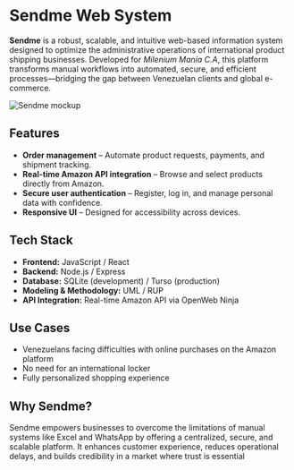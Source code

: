 # Sendme Web System

**Sendme** is a robust, scalable, and intuitive web-based information system designed to optimize the administrative operations of international product shipping businesses. Developed for *Milenium Manía C.A*, this platform transforms manual workflows into automated, secure, and efficient processes—bridging the gap between Venezuelan clients and global e-commerce.

![Sendme mockup](src/assets/images/sendme-mockup.avif)

## Features

- **Order management** – Automate product requests, payments, and shipment tracking.
- **Real-time Amazon API integration** – Browse and select products directly from Amazon.
- **Secure user authentication** – Register, log in, and manage personal data with confidence.
- **Responsive UI** – Designed for accessibility across devices.

## Tech Stack

- **Frontend:** JavaScript / React
- **Backend:** Node.js / Express
- **Database:** SQLite (development) / Turso (production)
- **Modeling & Methodology:** UML / RUP
- **API Integration:** Real-time Amazon API via OpenWeb Ninja

## Use Cases

- Venezuelans facing difficulties with online purchases on the Amazon platform
- No need for an international locker
- Fully personalized shopping experience

## Why Sendme?

Sendme empowers businesses to overcome the limitations of manual systems like Excel and WhatsApp by offering a centralized, secure, and scalable platform. It enhances customer experience, reduces operational delays, and builds credibility in a market where trust is essential
